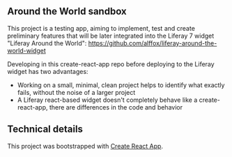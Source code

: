 ## Around the World sandbox

This project is a testing app, aiming to implement, test and create preliminary features that will be later integrated into the Liferay 7 widget "Liferay Around the World": https://github.com/alffox/liferay-around-the-world-widget

Developing in this create-react-app repo before deploying to the Liferay widget has two advantages:

- Working on a small, minimal, clean project helps to identify what exactly fails, without the noise of a larger project
- A Liferay react-based widget doesn't completely behave like a create-react-app, there are differences in the code and behavior

## Technical details

This project was bootstrapped with [Create React App](https://github.com/facebook/create-react-app).
